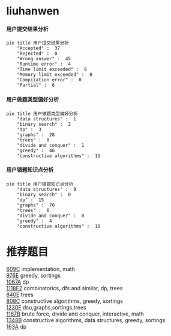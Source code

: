 # liuhanwen

<!-- tabs:start -->



#### **用户提交结果分析**

```mermaid
pie title 用户提交结果分析
    "Accepted" :  37
    "Rejected" :  0
    "Wrong answer" :  45
    "Runtime error" :  4
    "Time limit exceeded" :  8
    "Memory limit exceeded" :  0
    "Compilation error" :  0
    "Partial" :  6
```

#### **用户做题类型偏好分析**

```mermaid
pie title 用户做题类型偏好分析
    "data structures" :  1
    "binary search" :  2
    "dp" :  3
    "graphs" :  28
    "trees" :  0
    "divide and conquer" :  1
    "greedy" :  46
    "constructive algorithms" :  11
```
#### **用户错题知识点分析**

```mermaid
pie title 用户错题知识点分析
    "data structures" :  9
    "binary search" :  0
    "dp" :  15
    "graphs" :  70
    "trees" :  6
    "divide and conquer" :  0
    "greedy" :  4
    "constructive algorithms" :  18
```



<!-- tabs:end -->
# 推荐题目
[609C](https://codeforces.com/contest/609/problem/C)		implementation,
                        math		  
[976E](https://codeforces.com/contest/976/problem/E)		greedy,
                        sortings		  
[1067A](https://codeforces.com/contest/1067/problem/A)		dp		  
[1118F2](https://codeforces.com/contest/1118F/problem/2)		combinatorics,
                        dfs and similar,
                        dp,
                        trees		  
[840E](https://codeforces.com/contest/840/problem/E)		trees		  
[808C](https://codeforces.com/contest/808/problem/C)		constructive algorithms,
                        greedy,
                        sortings		  
[1230F](https://codeforces.com/contest/1230/problem/F)		dsu,graphs,sortings,trees		  
[1167B](https://codeforces.com/contest/1167/problem/B)		brute force,
                        divide and conquer,
                        interactive,
                        math		  
[1348B](https://codeforces.com/contest/1348/problem/B)		constructive algorithms,
                        data structures,
                        greedy,
                        sortings		  
[163A](https://codeforces.com/contest/163/problem/A)		dp		  
